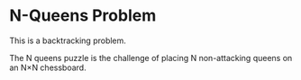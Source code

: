 # N-Queens Problem

This is a backtracking problem.

The N queens puzzle is the challenge of placing N non-attacking queens on an N×N chessboard.

